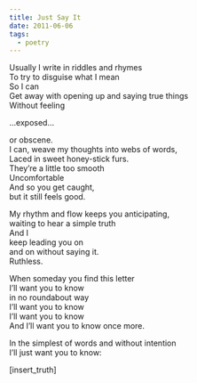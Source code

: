 ```yaml
---
title: Just Say It
date: 2011-06-06
tags:
  - poetry
---
```


Usually I write in riddles and rhymes<br/>
To try to disguise what I mean<br/>
So I can<br/>
Get away with opening up and saying true things<br/>
Without feeling<br/>

…exposed…<br/>

or obscene.<br/>
I can, weave my thoughts into webs of words,<br/>
Laced in sweet honey-stick furs.<br/>
They’re a little too smooth<br/>
Uncomfortable<br/>
And so you get caught,<br/>
but it still feels good.<br/>

My rhythm and flow keeps you anticipating,<br/>
waiting to hear a simple truth<br/>
And I<br/>
keep leading you on<br/>
and on without saying it.<br/>
Ruthless.<br/>

When someday you find this letter<br/>
I’ll want you to know<br/>
in no roundabout way<br/>
I’ll want you to know<br/>
I’ll want you to know<br/>
And I’ll want you to know once more.<br/>

In the simplest of words and without intention<br/>
I’ll just want you to know:<br/>

[insert_truth]
